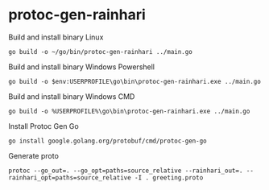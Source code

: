 # protoc-gen-rainhari

Build and install binary Linux
```console
go build -o ~/go/bin/protoc-gen-rainhari ../main.go
```

Build and install binary Windows Powershell
```console
go build -o $env:USERPROFILE\go\bin\protoc-gen-rainhari.exe ../main.go
```

Build and install binary Windows CMD
```console
go build -o %USERPROFILE%\go\bin\protoc-gen-rainhari.exe ../main.go
```

Install Protoc Gen Go
```console
go install google.golang.org/protobuf/cmd/protoc-gen-go
```

Generate proto
```console
protoc --go_out=. --go_opt=paths=source_relative --rainhari_out=. --rainhari_opt=paths=source_relative -I . greeting.proto
```